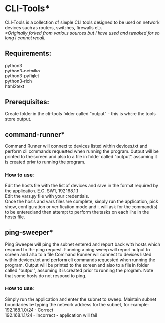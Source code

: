 # CLI-Tools*
CLI-Tools is a collection of simple CLI tools designed to be used on network devices such as routers, switches, firewalls etc.  
_*Originally forked from various sources but I have used and tweaked for so long I cannot recall._

## Requirements:
python3  
python3-netmiko  
python3-pyfiglet  
python3-rich  
html2text  

## Prerequisites:
Create folder in the cli-tools folder called "output" - this is where the tools store output.  

## command-runner*
Command Runner will connect to devices listed within devices.txt and perform cli commands requested when running the program. Output will be printed to the screen and also to a file in folder called "output", assuming it is created prior to running the program.
### How to use:
Edit the hosts file with the list of devices and save in the format required by the application. E.G. SW1, 192.168.1.1  
Edit the vars.py file with your credentials.  
Once the hosts and vars files are complete, simply run the application, pick show, configuration or verification mode and it will ask for the command(s) to be entered and then attempt to perform the tasks on each line in the hosts file.  

## ping-sweeper*
Ping Sweeper will ping the subnet entered and report back with hosts which respond to the ping request. Running a ping sweep will report output to screen and also to a file Command Runner will connect to devices listed within devices.txt and perform cli commands requested when running the program. Output will be printed to the screen and also to a file in folder called "output", assuming it is created prior to running the program. Note that some hosts do not respond to ping.
### How to use:
Simply run the application and enter the subnet to sweep. Maintain subnet boundaries by typing the network address for the subnet, for example:  
192.168.1.0/24 - Correct  
192.168.1.1/24 - Incorrect - application will fail  
